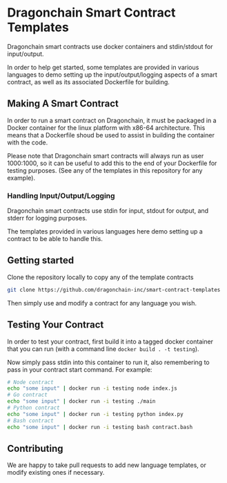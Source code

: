 # Dragonchain Smart Contract Templates

Dragonchain smart contracts use docker containers and stdin/stdout for input/output.

In order to help get started, some templates are provided in various languages to demo setting up the input/output/logging aspects of a smart contract, as well as its associated Dockerfile for building.

## Making A Smart Contract

In order to run a smart contract on Dragonchain, it must be packaged in a Docker container for the linux platform with x86-64 architecture. This means that a Dockerfile shoud be used to assist in building the container with the code.

Please note that Dragonchain smart contracts will always run as user 1000:1000, so it can be useful to add this to the end of your Dockerfile for testing purposes. (See any of the templates in this repository for any example).

### Handling Input/Output/Logging

Dragonchain smart contracts use stdin for input, stdout for output, and stderr for logging purposes.

The templates provided in various languages here demo setting up a contract to be able to handle this.

## Getting started

Clone the repository locally to copy any of the template contracts

```sh
git clone https://github.com/dragonchain-inc/smart-contract-templates
```

Then simply use and modify a contract for any language you wish.

## Testing Your Contract

In order to test your contract, first build it into a tagged docker container that you can run (with a command line `docker build . -t testing`).

Now simply pass stdin into this container to run it, also remembering to pass in your contract start command. For example:

```sh
# Node contract
echo "some input" | docker run -i testing node index.js
# Go contract
echo "some input" | docker run -i testing ./main
# Python contract
echo "some input" | docker run -i testing python index.py
# Bash contract
echo "some input" | docker run -i testing bash contract.bash
```

## Contributing

We are happy to take pull requests to add new language templates, or modify existing ones if necessary.
